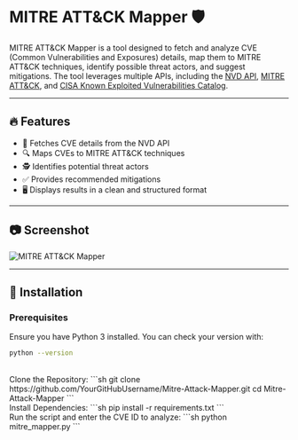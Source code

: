 # MITRE ATT&CK Mapper 🛡️

MITRE ATT&CK Mapper is a tool designed to fetch and analyze CVE (Common Vulnerabilities and Exposures) details, map them to MITRE ATT&CK techniques, identify possible threat actors, and suggest mitigations. The tool leverages multiple APIs, including the [NVD API](https://nvd.nist.gov/), [MITRE ATT&CK](https://attack.mitre.org/), and [CISA Known Exploited Vulnerabilities Catalog](https://www.cisa.gov/known-exploited-vulnerabilities-catalog).

---

## 🔥 Features
- 📌 Fetches CVE details from the NVD API
- 🔍 Maps CVEs to MITRE ATT&CK techniques
- 🕵️ Identifies potential threat actors
- ✅ Provides recommended mitigations
- 🖥️ Displays results in a clean and structured format

---

## 📷 Screenshot
![MITRE ATT&CK Mapper](image.png)

---

## 🚀 Installation

### Prerequisites
Ensure you have Python 3 installed. You can check your version with:
```sh
python --version
```
<br />
Clone the Repository:
```sh
git clone https://github.com/YourGitHubUsername/Mitre-Attack-Mapper.git
cd Mitre-Attack-Mapper
```

<br />
Install Dependencies:
```sh
pip install -r requirements.txt
```

<br />
Run the script and enter the CVE ID to analyze:
```sh
python mitre_mapper.py
```
